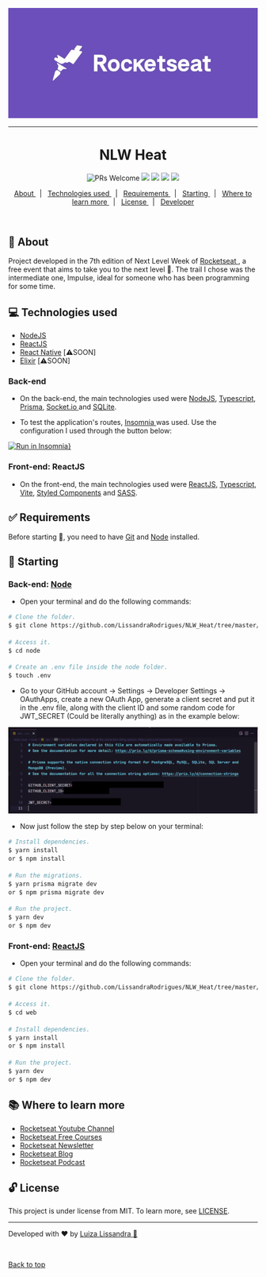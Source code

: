  <div align="center" id="top">
  <p align="center">
  	<img src="https://github.com/LissandraRodrigues/NLW_Heat/blob/master/rocketseat_logo.jfif" />
  </p>
</div>

 <hr/>

<h1 align="center"> NLW Heat </h1>

<p align="center">
   <img src="https://img.shields.io/badge/progress-40%25-brightgreen.svg" alt="PRs Welcome">
   <img src = "https://img.shields.io/github/issues/LissandraRodrigues/NLW_Heat" />
   <img src = "https://img.shields.io/github/forks/LissandraRodrigues/NLW_Heat" />
   <img src = "https://img.shields.io/github/stars/LissandraRodrigues/NLW_Heat" />
   <img src = "https://camo.githubusercontent.com/ceb264b271ea36fdd2755c5ce616adcd4e5ea503de3a8b5aa0770a71c89cfabd/68747470733a2f2f696d672e736869656c64732e696f2f6769746875622f6c6963656e73652f6c756b656d6f72616c65732f726f636b657473686f65732d72656163742d6e61746976652e737667" />
	
</p>	

<p align="center">
  <a href="#dart-about"> About </a> &#xa0; | &#xa0; 
  <a href="#computer-technologies-used"> Technologies used </a> &#xa0; | &#xa0; 
  <a href="#white_check_mark-requirements"> Requirements </a> &#xa0; | &#xa0; 
  <a href="#checkered_flag-starting"> Starting </a> &#xa0; | &#xa0; 
  <a href="#books-where-to-learn-more"> Where to learn more </a> &#xa0; | &#xa0;
  <a href="#unlock-license"> License </a> &#xa0; | &#xa0;
  <a href="https://www.linkedin.com/in/luiza-lissandra/" target="_blank"> Developer </a>
</p>

<br>

## :dart: About ##

Project developed in the 7th edition of Next Level Week of <a href='https://rocketseat.com.br'> Rocketseat </a>, a free event that
aims to take you to the next level :rocket:. The trail I chose was the intermediate one, Impulse, ideal for someone who has been programming for some time.

## :computer: Technologies used ##

- [NodeJS](https://nodejs.org/pt-br/) 
- [ReactJS](https://pt-br.reactjs.org/)
- [React Native](https://reactnative.dev/) [:warning:SOON]
- [Elixir](https://elixir-lang.org/) [:warning:SOON]

### Back-end

- On the back-end, the main technologies used were <a href='https://nodejs.org/pt-br/'> NodeJS</a>, <a href='https://www.typescriptlang.org/'> Typescript</a>, <a href='https://prisma.io/'> Prisma</a>, <a href='https://socket.io/'> Socket.io </a> and <a href='https://www.sqlite.org/index.html'> SQLite</a>. 

- To test the application's routes, <a href='https://insomnia.rest/'> Insomnia </a> was used. 
Use the configuration I used through the button below:

[![Run in Insomnia}](https://insomnia.rest/images/run.svg)](https://insomnia.rest/run/?label=NLW%20Heat&uri=https%3A%2F%2Fraw.githubusercontent.com%2FLissandraRodrigues%2FNLW_Heat%2Fmaster%2Finsomnia)

### Front-end: ReactJS

- On the front-end, the main technologies used were <a href='https://pt-br.reactjs.org/'> ReactJS</a>, <a href='https://www.typescriptlang.org/'> Typescript</a>, <a href='https://vitejs.dev/'> Vite</a>, <a href='https://styled-components.com/'> Styled Components</a> and <a href='https://sass-lang.com/'> SASS</a>. 

## :white_check_mark: Requirements ##

Before starting :checkered_flag:, you need to have [Git](https://git-scm.com) and [Node](https://nodejs.org/pt-br/) installed.

## :checkered_flag: Starting ##

### Back-end: <a href = 'https://github.com/LissandraRodrigues/NLW_Heat/tree/master/node'> Node </a>

- Open your terminal and do the following commands:

```bash
# Clone the folder.
$ git clone https://github.com/LissandraRodrigues/NLW_Heat/tree/master/node

# Access it.
$ cd node

# Create an .env file inside the node folder.
$ touch .env
```

- Go to your GitHub account -> Settings -> Developer Settings -> OAuthApps, create a new OAuth App, generate a client secret and put it in the .env file, along with the client ID and some random code for JWT_SECRET (Could be literally anything) as in the example below:

<img src='env-example.png' />

- Now just follow the step by step below on your terminal:

```bash
# Install dependencies.
$ yarn install 
or $ npm install

# Run the migrations.
$ yarn prisma migrate dev 
or $ npm prisma migrate dev

# Run the project.
$ yarn dev 
or $ npm dev
```

### Front-end: <a href = 'https://github.com/LissandraRodrigues/NLW_Heat/tree/master/web'> ReactJS </a>

- Open your terminal and do the following commands:

```bash
# Clone the folder.
$ git clone https://github.com/LissandraRodrigues/NLW_Heat/tree/master/web

# Access it.
$ cd web

# Install dependencies.
$ yarn install 
or $ npm install

# Run the project.
$ yarn dev 
or $ npm dev
```

## :books: Where to learn more ##

- <a href='https://www.youtube.com/c/RocketSeat/featured'> Rocketseat Youtube Channel </a>
- <a href='https://www.rocketseat.com.br/discover'> Rocketseat Free Courses </a>
- <a href='https://www.notion.so/dev-letter-e59ace6284a044b88fc5a9945ae326de'> Rocketseat Newsletter </a>
- <a href='https://blog.rocketseat.com.br/'> Rocketseat Blog </a>
- <a href='https://open.spotify.com/show/3TNsKUGlP9YbV1pgy3ACrW'> Rocketseat Podcast </a>

## :unlock: License ##

This project is under license from MIT. To learn more, see [LICENSE](LICENSE). 

<hr/>

Developed with ❤ by <a href="https://www.linkedin.com/in/luiza-lissandra/" target="_blank"> Luiza Lissandra :rocket: </a>

&#xa0;

<a href="#top"> Back to top </a>
